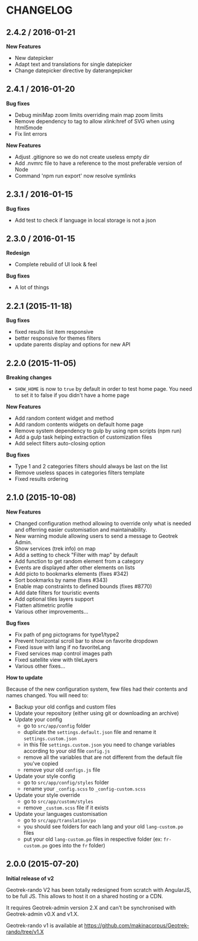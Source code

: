 # CHANGELOG

2.4.2 / 2016-01-21
------------------

**New Features**

  * New datepicker
  * Adapt text and translations for single datepicker
  * Change datepicker directive by daterangepicker

2.4.1 / 2016-01-20
------------------

**Bug fixes**

  * Debug miniMap zoom limits overriding main map zoom limits
  * Remove dependency to <base> tag to allow xlink:href of SVG when using html5mode
  * Fix lint errors

**New Features**

  * Adjust .gitignore so we do not create useless empty dir
  * Add .nvmrc file to have a reference to the most preferable version of Node
  * Command 'npm run export' now resolve symlinks

2.3.1 / 2016-01-15
------------------

**Bug fixes**

* Add test to check if language in local storage is not a json

2.3.0 / 2016-01-15
------------------

**Redesign**

* Complete rebuild of UI look & feel

**Bug fixes**

* A lot of things

2.2.1 (2015-11-18)
------------------

**Bug fixes**

* fixed results list item responsive
* better responsive for themes filters
* update parents display and options for new API

2.2.0 (2015-11-05)
------------------

**Breaking changes**

* `SHOW_HOME` is now to `true` by default in order to test home page. You need to set it to false if you didn't have a home page

**New Features**

* Add random content widget and method
* Add random contents widgets on default home page
* Remove system dependency to gulp by using npm scripts (npm run)
* Add a gulp task helping extraction of customization files
* Add select filters auto-closing option

**Bug fixes**

* Type 1 and 2 categories filters should always be last on the list
* Remove useless spaces in categories filters template
* Fixed results ordering

2.1.0 (2015-10-08)
------------------

**New Features**

* Changed configuration method allowing to override only what is needed and offerring easier customisation and maintainability.
* New warning module allowing users to send a message to Geotrek Admin.
* Show services (trek info) on map
* Add a setting to check "Filter with map" by default
* Add function to get random element from a category
* Events are displayed after other elements on lists
* Add picto to bookmarks elements (fixes #342)
* Sort bookmarks by name (fixes #343)
* Enable map constraints to defined bounds (fixes #8770)
* Add date filters for touristic events
* Add optional tiles layers support
* Flatten altimetric profile
* Various other improvements…

**Bug fixes**

* Fix path of png pictograms for type1/type2
* Prevent horizontal scroll bar to show on favorite dropdown
* Fixed issue with lang if no favoriteLang
* Fixed services map control images path
* Fixed satellite view with tileLayers
* Various other fixes…

**How to update**

Because of the new configuration system, few files had their contents and names changed.
You will need to:

* Backup your old configs and custom files
* Update your repository (either using git or downloading an archive)
* Update your config
  * go to `src/app/config` folder
  * duplicate the `settings.default.json` file and rename it `settings.custom.json`
  * in this file `settings.custom.json` you need to change variables according to your old file `config.js`
  * remove all the variables that are not different from the default file you've copied
  * remove your old `configs.js` file
* Update your style config
  * go to `src/app/config/styles` folder
  * rename your `_config.scss` to `_config-custom.scss`
* Update your style override
  * go to `src/app/custom/styles`
  * remove `_custom.scss` file if it exists
* Update your languages customisation
  * go to `src/app/translation/po`
  * you should see folders for each lang and your old `lang-custom.po` files
  * put your old `lang-custom.po` files in respective folder (ex: `fr-custom.po` goes into the `fr` folder)


2.0.0 (2015-07-20)
------------------

**Initial release of v2**

Geotrek-rando V2 has been totally redesigned from scratch with AngularJS, to be full JS. This allows to host it on a shared hosting or a CDN.

It requires Geotrek-admin version 2.X and can't be synchronised with Geotrek-admin v0.X and v1.X.

Geotrek-rando v1 is available at https://github.com/makinacorpus/Geotrek-rando/tree/v1.X
